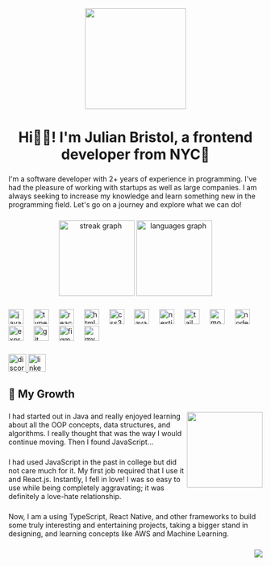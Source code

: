 <div align="center">
  <img height="200" src="https://media.licdn.com/dms/image/D4E16AQF-3koZEn4SNQ/profile-displaybackgroundimage-shrink_350_1400/0/1698017122770?e=1704931200&v=beta&t=SbIfjYPiNEqZIW6PHVxDwJzXDGOK48n7ybKovlOKGwc"  />
</div>

###

<h1 align="center">Hi👋🏿! I'm Julian Bristol, a frontend developer from NYC🍎</h1>

###

<p align="left">I'm a software developer with 2+ years of experience in programming. I've had the pleasure of working with startups as well as large companies. I am always seeking to increase my knowledge and learn something new in the programming field. Let's go on a journey and explore what we can do!</p>

###

<div align="center">
  <img src="https://streak-stats.demolab.com?user=JulianBristol&locale=en&mode=daily&theme=dracula&hide_border=false&border_radius=5" height="150" alt="streak graph"  />
  <img src="https://github-readme-stats.vercel.app/api/top-langs?username=JulianBristol&locale=en&hide_title=false&layout=compact&card_width=320&langs_count=5&theme=dracula&hide_border=false" height="150" alt="languages graph"  />
</div>

###

<div align="left">
  <img src="https://skillicons.dev/icons?i=js" height="30" alt="javascript logo"  />
  <img width="12" />
  <img src="https://skillicons.dev/icons?i=ts" height="30" alt="typescript logo"  />
  <img width="12" />
  <img src="https://skillicons.dev/icons?i=react" height="30" alt="react logo"  />
  <img width="12" />
  <img src="https://cdn.jsdelivr.net/gh/devicons/devicon/icons/html5/html5-original.svg" height="30" alt="html5 logo"  />
  <img width="12" />
  <img src="https://cdn.jsdelivr.net/gh/devicons/devicon/icons/css3/css3-original.svg" height="30" alt="css3 logo"  />
  <img width="12" />
  <img src="https://skillicons.dev/icons?i=java" height="30" alt="java logo"  />
  <img width="12" />
  <img src="https://skillicons.dev/icons?i=nextjs" height="30" alt="nextjs logo"  />
  <img width="12" />
  <img src="https://skillicons.dev/icons?i=tailwind" height="30" alt="tailwindcss logo"  />
  <img width="12" />
  <img src="https://skillicons.dev/icons?i=mongodb" height="30" alt="mongodb logo"  />
  <img width="12" />
  <img src="https://skillicons.dev/icons?i=nodejs" height="30" alt="nodejs logo"  />
  <img width="12" />
  <img src="https://skillicons.dev/icons?i=express" height="30" alt="express logo"  />
  <img width="12" />
  <img src="https://skillicons.dev/icons?i=git" height="30" alt="git logo"  />
  <img width="12" />
  <img src="https://skillicons.dev/icons?i=figma" height="30" alt="figma logo"  />
  <img width="12" />
  <img src="https://skillicons.dev/icons?i=mysql" height="30" alt="mysql logo"  />
</div>

###

<div align="left">
  <a href="discordapp.com/users/bagilz" target="_blank">
    <img src="https://img.shields.io/static/v1?message=Discord&logo=discord&label=&color=7289DA&logoColor=white&labelColor=&style=for-the-badge" height="35" alt="discord logo"  />
  </a>
  <a href="https://www.linkedin.com/in/julianbristol/" target="_blank">
    <img src="https://img.shields.io/static/v1?message=LinkedIn&logo=linkedin&label=&color=0077B5&logoColor=white&labelColor=&style=for-the-badge" height="35" alt="linkedin logo"  />
  </a>
</div>

###

<h2 align="left">🌱 My Growth</h2>

###

<img align="right" height="150" src="https://media4.giphy.com/media/vTwMhdWTuWLVPEbIA3/giphy.gif?cid=ecf05e47gf2c0wtm7prjq27ormbmpiphcps0ktwkkj1roqua&ep=v1_gifs_search&rid=giphy.gif&ct=g"  />

###

<p align="left">I had started out in Java and really enjoyed learning about all the OOP concepts, data structures, and algorithms. I really thought that was the way I would continue moving. Then I found JavaScript...</p>

###

<p align="left">I had used JavaScript in the past in college but did not care much for it. My first job required that I use it and React.js. Instantly, I fell in love! I was so easy to use while being completely aggravating; it was definitely a love-hate relationship.</p>

###

<p align="left">Now, I am a using TypeScript, React Native, and other frameworks to build some truly interesting and entertaining projects, taking a bigger stand in designing, and learning concepts like AWS and Machine Learning.</p>

###

<img align="right" src="https://profile-counter.glitch.me/JulianBristol/count.svg?"  />

###
